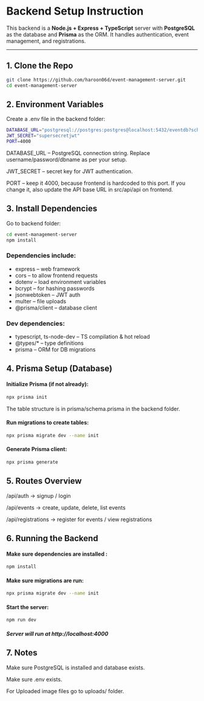 # Backend Setup Instruction

This backend is a **Node.js + Express + TypeScript** server with **PostgreSQL** as the database and **Prisma** as the ORM. It handles authentication, event management, and registrations.

---

## 1. Clone the Repo

```bash
git clone https://github.com/haroon06d/event-management-server.git
cd event-management-server
```

## 2. Environment Variables

Create a .env file in the backend folder:
``` bash
DATABASE_URL="postgresql://postgres:postgres@localhost:5432/eventdb?schema=public"
JWT_SECRET="supersecretjwt"
PORT=4000
```
DATABASE_URL – PostgreSQL connection string. Replace username/password/dbname as per your setup.

JWT_SECRET – secret key for JWT authentication.

PORT – keep it 4000, because frontend is hardcoded to this port.
If you change it, also update the API base URL in src/api/api on frontend.

## 3. Install Dependencies

Go to backend folder:
```bash
cd event-management-server
npm install
```

### Dependencies include:

* express – web framework
* cors – to allow frontend requests
* dotenv – load environment variables
* bcrypt – for hashing passwords
* jsonwebtoken – JWT auth
* multer – file uploads
* @prisma/client – database client

### Dev dependencies:

- typescript, ts-node-dev – TS compilation & hot reload
- @types/* – type definitions
- prisma – ORM for DB migrations


## 4. Prisma Setup (Database)

#### Initialize Prisma (if not already):
```bash
npx prisma init
```

The table structure is in prisma/schema.prisma in the backend folder.

#### Run migrations to create tables:
```bash
npx prisma migrate dev --name init
```

#### Generate Prisma client:
```bash
npx prisma generate
```
## 5. Routes Overview

/api/auth → signup / login

/api/events → create, update, delete, list events

/api/registrations → register for events / view registrations

## 6. Running the Backend

#### Make sure dependencies are installed :

```bash 
npm install
```

#### Make sure migrations are run:
```bash
npx prisma migrate dev --name init
```

#### Start the server:
```bash
npm run dev
```

##### Server will run at http://localhost:4000

## 7. Notes

Make sure PostgreSQL is installed and database exists.

Make sure .env exists.

For Uploaded image files go to uploads/ folder.
